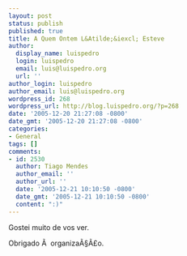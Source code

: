 ```yaml
---
layout: post
status: publish
published: true
title: A Quem Ontem L&Atilde;&iexcl; Esteve
author:
  display_name: luispedro
  login: luispedro
  email: luis@luispedro.org
  url: ''
author_login: luispedro
author_email: luis@luispedro.org
wordpress_id: 268
wordpress_url: http://blog.luispedro.org/?p=268
date: '2005-12-20 21:27:08 -0800'
date_gmt: '2005-12-20 21:27:08 -0800'
categories:
- General
tags: []
comments:
- id: 2530
  author: Tiago Mendes
  author_email: ''
  author_url: ''
  date: '2005-12-21 10:10:50 -0800'
  date_gmt: '2005-12-21 10:10:50 -0800'
  content: ":)"
---
```

<p>Gostei muito de vos ver.</p>
<p>Obrigado &Atilde;&nbsp; organiza&Atilde;&sect;&Atilde;&pound;o.</p>
